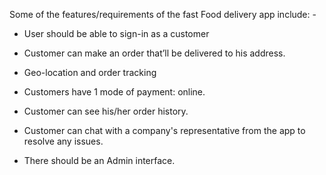 Some of the features/requirements of the fast Food delivery app include: - 
* User should be able to sign-in as a customer

* Customer can make an order that’ll be delivered to his address.

* Geo-location and order tracking

* Customers have 1 mode of payment: online.

* Customer can see his/her order history.

* Customer can chat with a company's representative from the app to resolve any issues.

* There should be an Admin interface.
